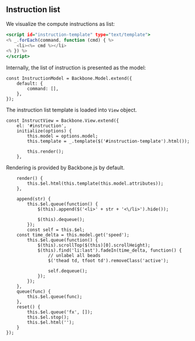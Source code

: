 ## Instruction list

We visualize the compute instructions as list:
```{.html #instruction-list-template}
<script id="instruction-template" type="text/template">
<% _.forEach(command, function (cmd) { %>
    <li><%= cmd %></li>
<% }) %>
</script>
```

Internally, the list of instruction is presented as the model:
```{.javascript #instruction-model}
const InstructionModel = Backbone.Model.extend({
    default: {
        command: [],
    },
});
```

The instruction list template is loaded into `View` object.
```{.javascript #instruction-list-view}
const InstructView = Backbone.View.extend({
    el: '#instruction',
    initialize(options) {
        this.model = options.model;
        this.template = _.template($('#instruction-template').html());

        this.render();
    },
```

Rendering is provided by Backbone.js by default.
```{.javascript #instruction-list-view}
    render() {
        this.$el.html(this.template(this.model.attributes));
    },
```


```{.javascript #instruction-list-view}
    append(str) {
        this.$el.queue(function() {
            $(this).append($('<li>' + str + '<\/li>').hide());

            $(this).dequeue();
        });
        const self = this.$el;
	const time_delta = this.model.get('speed');
        this.$el.queue(function() {
            $(this).scrollTop($(this)[0].scrollHeight);
            $(this).find('li:last').fadeIn(time_delta, function() {
                // unlabel all beads
                $('thead td, tfoot td').removeClass('active');

                self.dequeue();
            });
        });
    },
    queue(func) {
        this.$el.queue(func);
    },
    reset() {
        this.$el.queue('fx', []);
        this.$el.stop();
        this.$el.html('');
    }
});
```
